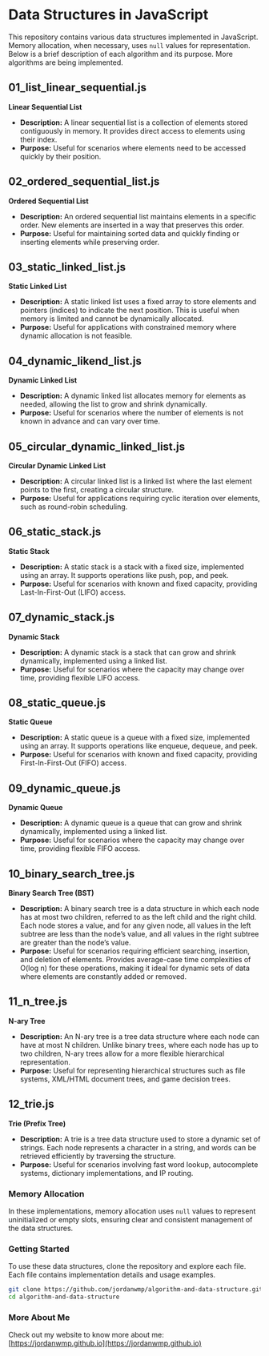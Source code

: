 # Data Structures in JavaScript

This repository contains various data structures implemented in JavaScript. Memory allocation, when necessary, uses `null` values for representation. Below is a brief description of each algorithm and its purpose. More algorithms are being implemented.

## 01_list_linear_sequential.js
**Linear Sequential List**
- **Description:** A linear sequential list is a collection of elements stored contiguously in memory. It provides direct access to elements using their index.
- **Purpose:** Useful for scenarios where elements need to be accessed quickly by their position.

## 02_ordered_sequential_list.js
**Ordered Sequential List**
- **Description:** An ordered sequential list maintains elements in a specific order. New elements are inserted in a way that preserves this order.
- **Purpose:** Useful for maintaining sorted data and quickly finding or inserting elements while preserving order.

## 03_static_linked_list.js
**Static Linked List**
- **Description:** A static linked list uses a fixed array to store elements and pointers (indices) to indicate the next position. This is useful when memory is limited and cannot be dynamically allocated.
- **Purpose:** Useful for applications with constrained memory where dynamic allocation is not feasible.

## 04_dynamic_likend_list.js
**Dynamic Linked List**
- **Description:** A dynamic linked list allocates memory for elements as needed, allowing the list to grow and shrink dynamically.
- **Purpose:** Useful for scenarios where the number of elements is not known in advance and can vary over time.

## 05_circular_dynamic_linked_list.js
**Circular Dynamic Linked List**
- **Description:** A circular linked list is a linked list where the last element points to the first, creating a circular structure.
- **Purpose:** Useful for applications requiring cyclic iteration over elements, such as round-robin scheduling.

## 06_static_stack.js
**Static Stack**
- **Description:** A static stack is a stack with a fixed size, implemented using an array. It supports operations like push, pop, and peek.
- **Purpose:** Useful for scenarios with known and fixed capacity, providing Last-In-First-Out (LIFO) access.

## 07_dynamic_stack.js
**Dynamic Stack**
- **Description:** A dynamic stack is a stack that can grow and shrink dynamically, implemented using a linked list.
- **Purpose:** Useful for scenarios where the capacity may change over time, providing flexible LIFO access.

## 08_static_queue.js
**Static Queue**
- **Description:** A static queue is a queue with a fixed size, implemented using an array. It supports operations like enqueue, dequeue, and peek.
- **Purpose:** Useful for scenarios with known and fixed capacity, providing First-In-First-Out (FIFO) access.

## 09_dynamic_queue.js
**Dynamic Queue**
- **Description:** A dynamic queue is a queue that can grow and shrink dynamically, implemented using a linked list.
- **Purpose:** Useful for scenarios where the capacity may change over time, providing flexible FIFO access.

## 10_binary_search_tree.js
**Binary Search Tree (BST)**
- **Description:** A binary search tree is a data structure in which each node has at most two children, referred to as the left child and the right child. Each node stores a value, and for any given node, all values in the left subtree are less than the node’s value, and all values in the right subtree are greater than the node’s value.
- **Purpose:** Useful for scenarios requiring efficient searching, insertion, and deletion of elements. Provides average-case time complexities of O(log n) for these operations, making it ideal for dynamic sets of data where elements are constantly added or removed.

## 11_n_tree.js
**N-ary Tree**
- **Description:** An N-ary tree is a tree data structure where each node can have at most N children. Unlike binary trees, where each node has up to two children, N-ary trees allow for a more flexible hierarchical representation.
- **Purpose:** Useful for representing hierarchical structures such as file systems, XML/HTML document trees, and game decision trees.

## 12_trie.js
**Trie (Prefix Tree)**
- **Description:** A trie is a tree data structure used to store a dynamic set of strings. Each node represents a character in a string, and words can be retrieved efficiently by traversing the structure.
- **Purpose:** Useful for scenarios involving fast word lookup, autocomplete systems, dictionary implementations, and IP routing.

### Memory Allocation
In these implementations, memory allocation uses `null` values to represent uninitialized or empty slots, ensuring clear and consistent management of the data structures.

### Getting Started
To use these data structures, clone the repository and explore each file. Each file contains implementation details and usage examples.

```bash
git clone https://github.com/jordanwmp/algorithm-and-data-structure.git
cd algorithm-and-data-structure
```

### More About Me
Check out my website to know more about me: [https://jordanwmp.github.io](https://jordanwmp.github.io)

